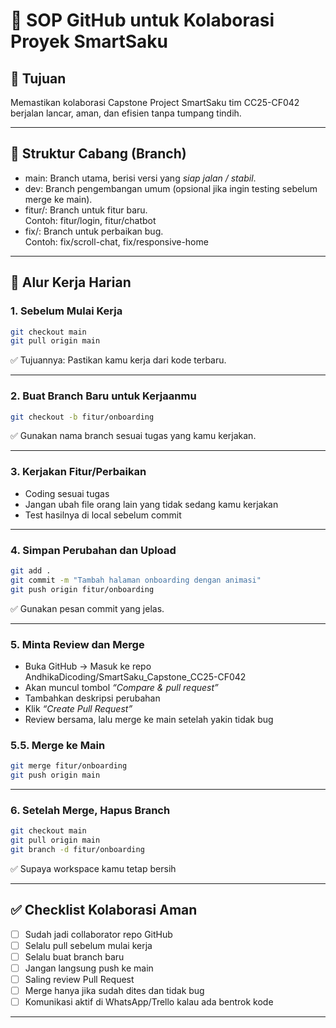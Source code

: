# 🤝 SOP GitHub untuk Kolaborasi Proyek SmartSaku

## 📌 Tujuan
Memastikan kolaborasi Capstone Project SmartSaku tim CC25-CF042 berjalan lancar, aman, dan efisien tanpa tumpang tindih.

---

## 🧩 Struktur Cabang (Branch)
- main: Branch utama, berisi versi yang *siap jalan / stabil*.
- dev: Branch pengembangan umum (opsional jika ingin testing sebelum merge ke main).
- fitur/<nama-fitur>: Branch untuk fitur baru.  
  Contoh: fitur/login, fitur/chatbot
- fix/<nama-perbaikan>: Branch untuk perbaikan bug.  
  Contoh: fix/scroll-chat, fix/responsive-home

---

## 👣 Alur Kerja Harian

### 1. Sebelum Mulai Kerja
```bash
git checkout main
git pull origin main
```
✅ Tujuannya: Pastikan kamu kerja dari kode terbaru.

---

### 2. Buat Branch Baru untuk Kerjaanmu
```bash
git checkout -b fitur/onboarding
```
✅ Gunakan nama branch sesuai tugas yang kamu kerjakan.

---

### 3. Kerjakan Fitur/Perbaikan
- Coding sesuai tugas
- Jangan ubah file orang lain yang tidak sedang kamu kerjakan
- Test hasilnya di local sebelum commit

---

### 4. Simpan Perubahan dan Upload
```bash
git add .
git commit -m "Tambah halaman onboarding dengan animasi"
git push origin fitur/onboarding
```
✅ Gunakan pesan commit yang jelas.

---

### 5. Minta Review dan Merge
- Buka GitHub → Masuk ke repo AndhikaDicoding/SmartSaku_Capstone_CC25-CF042
- Akan muncul tombol *“Compare & pull request”*
- Tambahkan deskripsi perubahan
- Klik *“Create Pull Request”*
- Review bersama, lalu merge ke main setelah yakin tidak bug

### 5.5. Merge ke Main
```bash
git merge fitur/onboarding
git push origin main
```

---

### 6. Setelah Merge, Hapus Branch
```bash
git checkout main
git pull origin main
git branch -d fitur/onboarding
```
✅ Supaya workspace kamu tetap bersih

---

## ✅ Checklist Kolaborasi Aman
- [ ] Sudah jadi collaborator repo GitHub
- [ ] Selalu pull sebelum mulai kerja
- [ ] Selalu buat branch baru
- [ ] Jangan langsung push ke main
- [ ] Saling review Pull Request
- [ ] Merge hanya jika sudah dites dan tidak bug
- [ ] Komunikasi aktif di WhatsApp/Trello kalau ada bentrok kode

---
